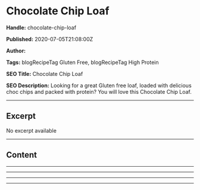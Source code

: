 # Chocolate Chip Loaf

**Handle:** chocolate-chip-loaf

**Published:** 2020-07-05T21:08:00Z

**Author:**  

**Tags:** blogRecipeTag Gluten Free, blogRecipeTag High Protein

**SEO Title:** Chocolate Chip Loaf

**SEO Description:** Looking for a great Gluten free loaf, loaded with delicious choc chips and packed with protein? You will love this Chocolate Chip Loaf.

---

## Excerpt

No excerpt available

---

## Content

---

---

---

---


